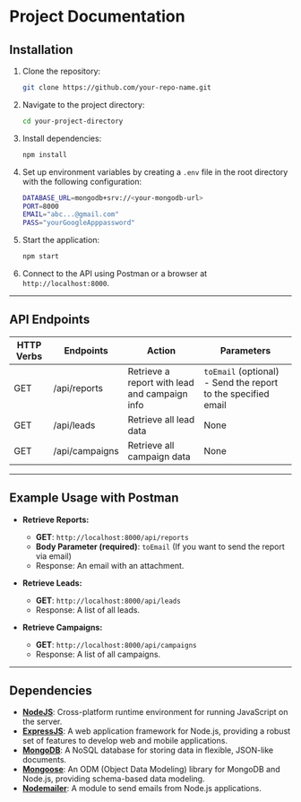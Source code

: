 # Project Documentation

## Installation

1. Clone the repository:
    ```bash
    git clone https://github.com/your-repo-name.git
    ```

2. Navigate to the project directory:
    ```bash
    cd your-project-directory
    ```

3. Install dependencies:
    ```bash
    npm install
    ```

4. Set up environment variables by creating a `.env` file in the root directory with the following configuration:
    ```bash
    DATABASE_URL=mongodb+srv://<your-mongodb-url>
    PORT=8000
    EMAIL="abc...@gmail.com"
    PASS="yourGoogleApppassword"
    ```

5. Start the application:
    ```bash
    npm start
    ```

6. Connect to the API using Postman or a browser at `http://localhost:8000`.

---

## API Endpoints

| HTTP Verbs | Endpoints      | Action                                  | Parameters |
| ---------- | -------------- | --------------------------------------- | ---------- |
| GET        | /api/reports   | Retrieve a report with lead and campaign info | `toEmail` (optional) - Send the report to the specified email |
| GET        | /api/leads     | Retrieve all lead data                  | None       |
| GET        | /api/campaigns | Retrieve all campaign data              | None       |

---

## Example Usage with Postman

- **Retrieve Reports:**
    - **GET**: `http://localhost:8000/api/reports`
    - **Body Parameter (required)**: `toEmail` (If you want to send the report via email)
    - Response: An email with an attachment.


- **Retrieve Leads:**
    - **GET**: `http://localhost:8000/api/leads`
    - Response: A list of all leads.

- **Retrieve Campaigns:**
    - **GET**: `http://localhost:8000/api/campaigns`
    - Response: A list of all campaigns.

---

## Dependencies

- **[NodeJS](https://nodejs.org/)**: Cross-platform runtime environment for running JavaScript on the server.
- **[ExpressJS](https://expressjs.com/)**: A web application framework for Node.js, providing a robust set of features to develop web and mobile applications.
- **[MongoDB](https://www.mongodb.com/)**: A NoSQL database for storing data in flexible, JSON-like documents.
- **[Mongoose](https://mongoosejs.com/)**: An ODM (Object Data Modeling) library for MongoDB and Node.js, providing schema-based data modeling.
- **[Nodemailer](https://nodemailer.com/)**: A module to send emails from Node.js applications.

